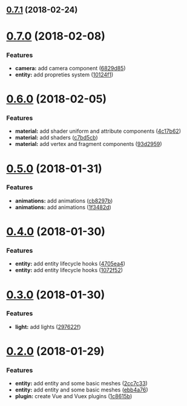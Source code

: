 <a name="0.7.1"></a>
## [0.7.1](https://github.com/Beg-in/3d/compare/0.7.0...0.7.1) (2018-02-24)



<a name="0.7.0"></a>
# [0.7.0](https://github.com/Beg-in/3d/compare/0.6.0...0.7.0) (2018-02-08)


### Features

* **camera:** add camera component ([6829d85](https://github.com/Beg-in/3d/commit/6829d85))
* **entity:** add propreties system ([10124f1](https://github.com/Beg-in/3d/commit/10124f1))



<a name="0.6.0"></a>
# [0.6.0](https://github.com/Beg-in/3d/compare/0.5.0...0.6.0) (2018-02-05)


### Features

* **material:** add shader uniform and attribute components ([4c17b62](https://github.com/Beg-in/3d/commit/4c17b62))
* **material:** add shaders ([c7bd5cb](https://github.com/Beg-in/3d/commit/c7bd5cb))
* **material:** add vertex and fragment components ([93d2959](https://github.com/Beg-in/3d/commit/93d2959))



<a name="0.5.0"></a>
# [0.5.0](https://github.com/Beg-in/3d/compare/0.4.0...0.5.0) (2018-01-31)


### Features

* **animations:** add animations ([cb8297b](https://github.com/Beg-in/3d/commit/cb8297b))
* **animations:** add animations ([1f3482d](https://github.com/Beg-in/3d/commit/1f3482d))



<a name="0.4.0"></a>
# [0.4.0](https://github.com/Beg-in/3d/compare/0.3.0...0.4.0) (2018-01-30)


### Features

* **entity:** add entity lifecycle hooks ([4705ea4](https://github.com/Beg-in/3d/commit/4705ea4))
* **entity:** add entity lifecycle hooks ([1072f52](https://github.com/Beg-in/3d/commit/1072f52))



<a name="0.3.0"></a>
# [0.3.0](https://github.com/Beg-in/3d/compare/0.2.0...0.3.0) (2018-01-30)


### Features

* **light:** add lights ([297622f](https://github.com/Beg-in/3d/commit/297622f))



<a name="0.2.0"></a>
# [0.2.0](https://github.com/Beg-in/3d/compare/1c8615b...0.2.0) (2018-01-29)


### Features

* **entity:** add entity and some basic meshes ([2cc7c33](https://github.com/Beg-in/3d/commit/2cc7c33))
* **entity:** add entity and some basic meshes ([ebb4a76](https://github.com/Beg-in/3d/commit/ebb4a76))
* **plugin:** create Vue and Vuex plugins ([1c8615b](https://github.com/Beg-in/3d/commit/1c8615b))



